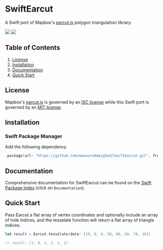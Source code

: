 # SwiftEarcut
A Swift port of Mapbox's [earcut.js](https://github.com/mapbox/earcut) polygon triangulation library.

[![](https://img.shields.io/endpoint?url=https%3A%2F%2Fswiftpackageindex.com%2Fapi%2Fpackages%2Fmeasuredweighed%2FSwiftEarcut%2Fbadge%3Ftype%3Dswift-versions)](https://swiftpackageindex.com/measuredweighed/SwiftEarcut)
[![](https://img.shields.io/endpoint?url=https%3A%2F%2Fswiftpackageindex.com%2Fapi%2Fpackages%2Fmeasuredweighed%2FSwiftEarcut%2Fbadge%3Ftype%3Dplatforms)](https://swiftpackageindex.com/measuredweighed/SwiftEarcut)

## Table of Contents
1. [License](#license)
2. [Installation](#installation)
3. [Documentation](#documentation)
4. [Quick Start](#quick-start)

## License
Mapbox's [earcut.js](https://github.com/mapbox/earcut) is governed by an [ISC license](https://github.com/mapbox/earcut/blob/main/LICENSE) while this Swift port is governed by an [MIT license](https://github.com/measuredweighed/SwiftEarcut/blob/master/LICENSE).

## Installation

### Swift Package Manager
Add the following dependency
```swift
.package(url: "https://github.com/measuredweighed/SwiftEarcut.git", from: "1.0.0"),
```

## Documentation
Comprehensive documentation for SwiftEarcut can be found on the [Swift Package Index](https://swiftpackageindex.com/measuredweighed/SwiftEarcut/) (click on `Documentation`).

## Quick Start
Pass Earcut a flat array of vertex coordinates and optionally include an array of hole indices, and the tesselate function will return a flat array of triangle indices.

```swift
let result = Earcut.tesselate(data: [10, 0, 0, 50, 60, 60, 70, 10])

// result: [1, 0, 3, 3, 2, 1]
```
